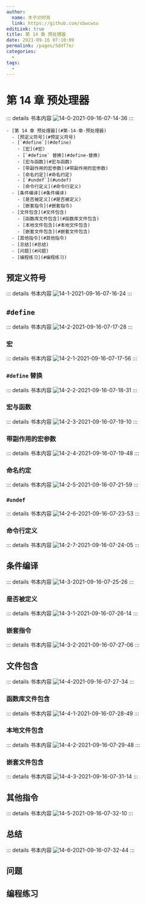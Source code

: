 ```yaml
---
author: 
  name: 木子识时务
  link: https://github.com/sbwcwso
editLink: true
title: 第 14 章 预处理器
date: 2021-09-16 07:10:09
permalink: /pages/5ddf7e/
categories: 
  - 
tags: 
  - 
---
```


# 第 14 章 预处理器

::: details 书本内容
![14-0-2021-09-16-07-14-36](https://cdn.jsdelivr.net/gh/sbwcwso/PicBed@master/14-0-2021-09-16-07-14-36.png)
:::

<!-- more -->

```markmap
- [第 14 章 预处理器](#第-14-章-预处理器)
  - [预定义符号](#预定义符号)
  - [`#define`](#define)
    - [宏](#宏)
    - [`#define` 替换](#define-替换)
    - [宏与函数](#宏与函数)
    - [带副作用的宏参数](#带副作用的宏参数)
    - [命名约定](#命名约定)
    - [`#undef`](#undef)
    - [命令行定义](#命令行定义)
  - [条件编译](#条件编译)
    - [是否被定义](#是否被定义)
    - [嵌套指令](#嵌套指令)
  - [文件包含](#文件包含)
    - [函数库文件包含](#函数库文件包含)
    - [本地文件包含](#本地文件包含)
    - [嵌套文件包含](#嵌套文件包含)
  - [其他指令](#其他指令)
  - [总结](#总结)
  - [问题](#问题)
  - [编程练习](#编程练习)
```

## 预定义符号

::: details 书本内容
![14-1-2021-09-16-07-16-24](https://cdn.jsdelivr.net/gh/sbwcwso/PicBed@master/14-1-2021-09-16-07-16-24.png)
:::

## `#define`

::: details 书本内容
![14-2-2021-09-16-07-17-28](https://cdn.jsdelivr.net/gh/sbwcwso/PicBed@master/14-2-2021-09-16-07-17-28.png)
:::

### 宏

::: details 书本内容
![14-2-1-2021-09-16-07-17-56](https://cdn.jsdelivr.net/gh/sbwcwso/PicBed@master/14-2-1-2021-09-16-07-17-56.png)
:::

### `#define` 替换

::: details 书本内容
![14-2-2-2021-09-16-07-18-31](https://cdn.jsdelivr.net/gh/sbwcwso/PicBed@master/14-2-2-2021-09-16-07-18-31.png)
:::

### 宏与函数

::: details 书本内容
![14-2-3-2021-09-16-07-19-10](https://cdn.jsdelivr.net/gh/sbwcwso/PicBed@master/14-2-3-2021-09-16-07-19-10.png)
:::

### 带副作用的宏参数

::: details 书本内容
![14-2-4-2021-09-16-07-19-48](https://cdn.jsdelivr.net/gh/sbwcwso/PicBed@master/14-2-4-2021-09-16-07-19-48.png)
:::

### 命名约定

::: details 书本内容
![14-2-5-2021-09-16-07-21-59](https://cdn.jsdelivr.net/gh/sbwcwso/PicBed@master/14-2-5-2021-09-16-07-21-59.png)
:::

### `#undef`

::: details 书本内容
![14-2-6-2021-09-16-07-23-53](https://cdn.jsdelivr.net/gh/sbwcwso/PicBed@master/14-2-6-2021-09-16-07-23-53.png)
:::

### 命令行定义

::: details 书本内容
![14-2-7-2021-09-16-07-24-05](https://cdn.jsdelivr.net/gh/sbwcwso/PicBed@master/14-2-7-2021-09-16-07-24-05.png)
:::

## 条件编译

::: details 书本内容
![14-3-2021-09-16-07-25-26](https://cdn.jsdelivr.net/gh/sbwcwso/PicBed@master/14-3-2021-09-16-07-25-26.png)
:::

### 是否被定义

::: details 书本内容
![14-3-1-2021-09-16-07-26-14](https://cdn.jsdelivr.net/gh/sbwcwso/PicBed@master/14-3-1-2021-09-16-07-26-14.png)
:::

### 嵌套指令

::: details 书本内容
![14-3-2-2021-09-16-07-27-06](https://cdn.jsdelivr.net/gh/sbwcwso/PicBed@master/14-3-2-2021-09-16-07-27-06.png)
:::

## 文件包含

::: details 书本内容
![14-4-2021-09-16-07-27-34](https://cdn.jsdelivr.net/gh/sbwcwso/PicBed@master/14-4-2021-09-16-07-27-34.png)
:::

### 函数库文件包含

::: details 书本内容
![14-4-1-2021-09-16-07-28-49](https://cdn.jsdelivr.net/gh/sbwcwso/PicBed@master/14-4-1-2021-09-16-07-28-49.png)
:::

### 本地文件包含

::: details 书本内容
![14-4-2-2021-09-16-07-29-48](https://cdn.jsdelivr.net/gh/sbwcwso/PicBed@master/14-4-2-2021-09-16-07-29-48.png)
:::

### 嵌套文件包含

::: details 书本内容
![14-4-3-2021-09-16-07-31-14](https://cdn.jsdelivr.net/gh/sbwcwso/PicBed@master/14-4-3-2021-09-16-07-31-14.png)
:::

## 其他指令

::: details 书本内容
![14-5-2021-09-16-07-32-10](https://cdn.jsdelivr.net/gh/sbwcwso/PicBed@master/14-5-2021-09-16-07-32-10.png)
:::

## 总结

::: details 书本内容
![14-6-2021-09-16-07-32-44](https://cdn.jsdelivr.net/gh/sbwcwso/PicBed@master/14-6-2021-09-16-07-32-44.png)
:::

## 问题

## 编程练习
